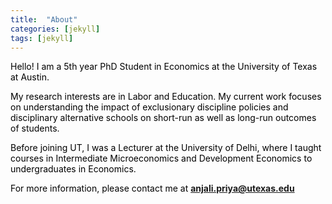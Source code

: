 ```yaml
---
title:  "About"
categories: [jekyll]
tags: [jekyll]
---
```

<p style="color:#000000;">Hello! I am a 5th year PhD Student in Economics at the University of Texas at Austin.</p>

<p style="color:#000000;">My research interests are in Labor and Education. My current work focuses on understanding the impact of exclusionary discipline policies and disciplinary alternative schools on short-run as well as long-run outcomes of students.</p>

<p style="color:#000000;">Before joining UT, I was a Lecturer at the University of Delhi, where I taught courses in <emph>Intermediate Microeconomics</emph> and <emph>Development Economics</emph> to undergraduates in Economics. </p>

<p style="color:#000000;">For more information, please contact me at  <a href="mailto:{{ site.author.email }}" title="Email {{ site.author.email }}" target="_blank"><b>anjali.priya@utexas.edu</b></a></p>
